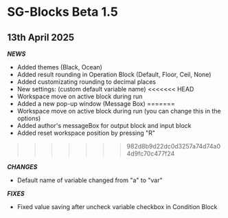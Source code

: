 # SG-Blocks Beta 1.5
## 13th April 2025

***NEWS***
- Added themes (Black, Ocean)
- Added result rounding in Operation Block (Default, Floor, Ceil, None)
- Added customizating rounding to decimal places
- New settings: (custom default variable name)
<<<<<<< HEAD
- Workspace move on active block during run
- Added a new pop-up window (Message Box)
=======
- Workspace move on active block during run (you can change this in the options)
- Added author's messageBox for output block and input block
- Added reset workspace position by pressing "R"
>>>>>>> 982d8b9d22dc0d3257a74d74a04d9fc70c477f24

***CHANGES***
- Default name of variable changed from "a" to "var"

***FIXES***
- Fixed value saving after uncheck variable checkbox in Condition Block
